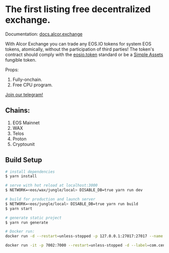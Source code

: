# The first listing free decentralized exchange.
Documentation: [docs.alcor.exchange](https://docs.alcor.exchange)


With Alcor Exchange you can trade any EOS.IO tokens for system EOS tokens, atomically, without the participation of third parties! The token's contract should comply with the [eosio.token](https://github.com/EOSIO/eosio.contracts/tree/master/contracts/eosio.token) standard or be a [Simple Assets](https://github.com/CryptoLions/SimpleAssets) fungible token.

Props:
1. Fully-onchain.
2. Free CPU program.

[Join our telegram!](https://t.me/+JYnCfHS9qvw0Yzc1)

## Chains:
1. EOS Mainnet
2. WAX
3. Telos
4. Proton
5. Cryptounit

## Build Setup

``` bash
# install dependencies
$ yarn install

# serve with hot reload at localhost:3000
$ NETWORK=<eos/wax/jungle/local> DISABLE_DB=true yarn run dev

# build for production and launch server
$ NETWORK=<eos/jungle/local> DISABLE_DB=true yarn run build
$ yarn start

# generate static project
$ yarn run generate

# Docker run:
docker run -d --restart=unless-stopped -p 127.0.0.1:27017:27017 --name mongo -m=3g mongo:4.4 --bind_ip 0.0.0.0

docker run -it -p 7002:7000 --restart=unless-stopped -d --label=com.centurylinklabs.watchtower.lifecycle.post-check="rm -rf /data/nginx/cache/eostokens && service nginx reload" --label=com.centurylinklabs.watchtower.enable=true --name alcor-ui --add-host=host.docker.internal:172.17.0.9 avral/alcor-ui
```

